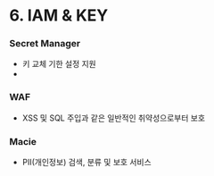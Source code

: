 # 6. IAM & KEY

### Secret Manager

* 키 교체 기한  설정 지원
*

### WAF

* XSS 및 SQL 주입과 같은 일반적인 취약성으로부터 보호



### Macie

* PII(개인정보) 검색, 분류 및 보호 서비스

